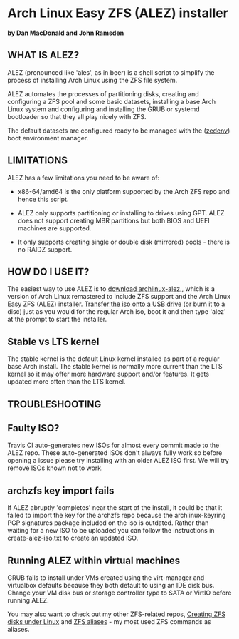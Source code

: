 Arch Linux Easy ZFS (ALEZ) installer
====================================

**by Dan MacDonald and John Ramsden**



WHAT IS ALEZ?
-------------

ALEZ (pronounced like 'ales', as in beer) is a shell script to simplify the process of installing Arch Linux using the ZFS file system.

ALEZ automates the processes of partitioning disks, creating and configuring a ZFS pool and some basic datasets, installing a base Arch Linux system 
and configuring and installing the GRUB or systemd bootloader so that they all play nicely with ZFS. 

The default datasets are configured ready to be managed with the ([zedenv](https://github.com/johnramsden/zedenv)) boot environment manager.


LIMITATIONS
-----------

ALEZ has a few limitations you need to be aware of:

* x86-64/amd64 is the only platform supported by the Arch ZFS repo and hence this script.

* ALEZ only supports partitioning or installing to drives using GPT. ALEZ does not support creating MBR partitions but both BIOS and UEFI machines are supported.

* It only supports creating single or double disk (mirrored) pools - there is no RAIDZ support.


HOW DO I USE IT?
----------------

The easiest way to use ALEZ is to [download archlinux-alez.](https://github.com/danboid/ALEZ/releases), which is a version of Arch Linux remastered to include ZFS support and the Arch Linux Easy ZFS (ALEZ) installer. 
[Transfer the iso onto a USB drive](https://wiki.archlinux.org/index.php/USB_flash_installation_media) (or burn it to a disc) just as you would for the regular Arch iso, boot it and then type 'alez' at the prompt to start the installer.



Stable vs LTS kernel
--------------------

The stable kernel is the default Linux kernel installed as part of a regular base Arch install. The stable kernel is normally more current than the LTS kernel so it may offer more hardware support and/or features. It gets updated more often than the LTS kernel.



TROUBLESHOOTING
---------------

Faulty ISO?
-----------

Travis CI auto-generates new ISOs for almost every commit made to the ALEZ repo. These auto-generated ISOs don't always fully work so before opening a issue please try installing with an older ALEZ ISO first. We will try remove ISOs known not to work.


archzfs key import fails
------------------------

If ALEZ abruptly 'completes' near the start of the install, it could be that it failed to import the key for the archzfs repo because the archlinux-keyring PGP signatures package included on the iso is outdated. Rather than waiting for a new ISO to be uploaded you can follow the instructions in create-alez-iso.txt to create an updated ISO.


Running ALEZ within virtual machines
------------------------------------

GRUB fails to install under VMs created using the virt-manager and virtualbox defaults because they both default to using an IDE disk bus. Change your VM disk bus or storage controller type to SATA or VirtIO before running ALEZ.



You may also want to check out my other ZFS-related repos, [Creating ZFS disks under Linux](https://github.com/danboid/creating-ZFS-disks-under-Linux) and [ZFS aliases](https://github.com/danboid/ZFS-aliases) - my most used ZFS commands as aliases.
